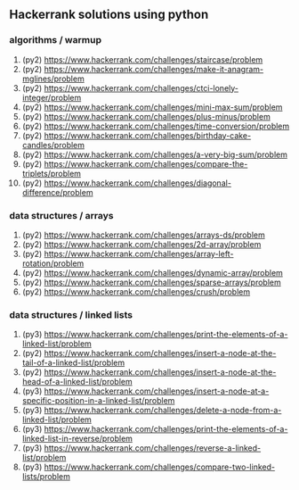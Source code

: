 ## Hackerrank solutions using python

### algorithms / warmup
1. (py2) https://www.hackerrank.com/challenges/staircase/problem
2. (py2) https://www.hackerrank.com/challenges/make-it-anagram-mglines/problem
3. (py2) https://www.hackerrank.com/challenges/ctci-lonely-integer/problem
4. (py2) https://www.hackerrank.com/challenges/mini-max-sum/problem
5. (py2) https://www.hackerrank.com/challenges/plus-minus/problem
6. (py2) https://www.hackerrank.com/challenges/time-conversion/problem
7. (py2) https://www.hackerrank.com/challenges/birthday-cake-candles/problem
8. (py2) https://www.hackerrank.com/challenges/a-very-big-sum/problem
9. (py2) https://www.hackerrank.com/challenges/compare-the-triplets/problem
10. (py2) https://www.hackerrank.com/challenges/diagonal-difference/problem

### data structures / arrays
1. (py2) https://www.hackerrank.com/challenges/arrays-ds/problem
2. (py2) https://www.hackerrank.com/challenges/2d-array/problem
3. (py2) https://www.hackerrank.com/challenges/array-left-rotation/problem
4. (py2) https://www.hackerrank.com/challenges/dynamic-array/problem
5. (py2) https://www.hackerrank.com/challenges/sparse-arrays/problem
6. (py2) https://www.hackerrank.com/challenges/crush/problem


### data structures / linked lists
1. (py3) https://www.hackerrank.com/challenges/print-the-elements-of-a-linked-list/problem
2. (py2) https://www.hackerrank.com/challenges/insert-a-node-at-the-tail-of-a-linked-list/problem
3. (py2) https://www.hackerrank.com/challenges/insert-a-node-at-the-head-of-a-linked-list/problem
4. (py3) https://www.hackerrank.com/challenges/insert-a-node-at-a-specific-position-in-a-linked-list/problem
5. (py3) https://www.hackerrank.com/challenges/delete-a-node-from-a-linked-list/problem
6. (py3) https://www.hackerrank.com/challenges/print-the-elements-of-a-linked-list-in-reverse/problem
7. (py3) https://www.hackerrank.com/challenges/reverse-a-linked-list/problem
8. (py3) https://www.hackerrank.com/challenges/compare-two-linked-lists/problem
